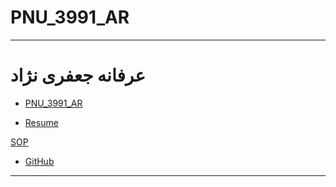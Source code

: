 # PNU_3991_AR
---------
# عرفانه جعفری نژاد 
- [PNU_3991_AR](https://github.com/erfaneh4444/PNU_3391_AR)

- [Resume](https://github.com/erfaneh4444/resume_fa.github.io) 

[SOP](https://github.com/erfaneh4444/SOP/)

- [GitHub](https://github.com/erfaneh4444)
------------------
